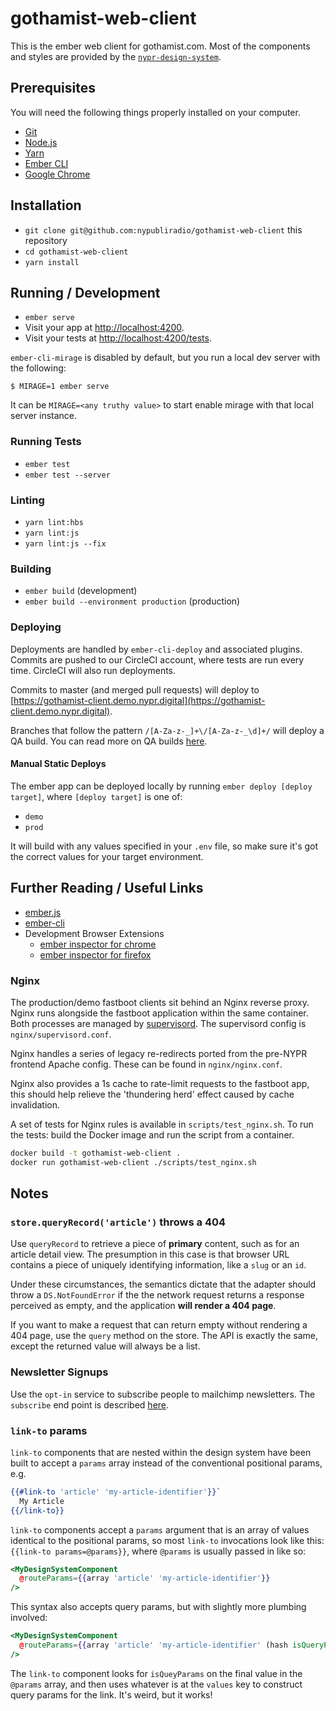 # gothamist-web-client

This is the ember web client for gothamist.com. Most of the components and styles are provided by the [`nypr-design-system`](https://github.com/nypublicradio/nypr-design-system).

## Prerequisites

You will need the following things properly installed on your computer.

* [Git](https://git-scm.com/)
* [Node.js](https://nodejs.org/)
* [Yarn](https://yarnpkg.com/)
* [Ember CLI](https://ember-cli.com/)
* [Google Chrome](https://google.com/chrome/)

## Installation

* `git clone git@github.com:nypubliradio/gothamist-web-client` this repository
* `cd gothamist-web-client`
* `yarn install`

## Running / Development

* `ember serve`
* Visit your app at [http://localhost:4200](http://localhost:4200).
* Visit your tests at [http://localhost:4200/tests](http://localhost:4200/tests).

`ember-cli-mirage` is disabled by default, but you run a local dev server with the following:
```
$ MIRAGE=1 ember serve
```

It can be `MIRAGE=<any truthy value>` to start enable mirage with that local server instance.


### Running Tests

* `ember test`
* `ember test --server`

### Linting

* `yarn lint:hbs`
* `yarn lint:js`
* `yarn lint:js --fix`

### Building

* `ember build` (development)
* `ember build --environment production` (production)

### Deploying

Deployments are handled by `ember-cli-deploy` and associated plugins. Commits are pushed to our CircleCI account, where tests are run every time. CircleCI will also run deployments.

Commits to master (and merged pull requests) will deploy to [https://gothamist-client.demo.nypr.digital](https://gothamist-client.demo.nypr.digital).

Branches that follow the pattern `/[A-Za-z-_]+\/[A-Za-z-_\d]+/` will deploy a QA build. You can read more on QA builds [here](https://wiki.nypr.digital/display/DT/Web+Clients).

#### Manual Static Deploys

The ember app can be deployed locally by running `ember deploy [deploy target]`, where `[deploy target]` is one of:
- `demo`
- `prod`

It will build with any values specified in your `.env` file, so make sure it's got the correct values for your target environment.

## Further Reading / Useful Links

* [ember.js](https://emberjs.com/)
* [ember-cli](https://ember-cli.com/)
* Development Browser Extensions
  * [ember inspector for chrome](https://chrome.google.com/webstore/detail/ember-inspector/bmdblncegkenkacieihfhpjfppoconhi)
  * [ember inspector for firefox](https://addons.mozilla.org/en-US/firefox/addon/ember-inspector/)


### Nginx

The production/demo fastboot clients sit behind an Nginx reverse proxy.
Nginx runs alongside the fastboot application within the same container.
Both processes are managed by [supervisord](http://supervisord.org/).
The supervisord config is `nginx/supervisord.conf`.

Nginx handles a series of legacy re-redirects ported from the pre-NYPR
frontend Apache config. These can be found in `nginx/nginx.conf`.

Nginx also provides a 1s cache to rate-limit requests to the fastboot app,
this should help relieve the 'thundering herd' effect caused by cache invalidation.

A set of tests for Nginx rules is available in `scripts/test_nginx.sh`.
To run the tests: build the Docker image and run the script from a container.
```bash
docker build -t gothamist-web-client .
docker run gothamist-web-client ./scripts/test_nginx.sh
```

## Notes

### `store.queryRecord('article')` throws a 404

Use `queryRecord` to retrieve a piece of **primary** content, such as for an article detail view. The presumption in this case is that browser URL contains a piece of uniquely identifying information, like a `slug` or an `id`.

Under these circumstances, the semantics dictate that the adapter should throw a `DS.NotFoundError` if the the network request returns a response perceived as empty, and the application **will render a 404 page**.

If you want to make a request that can return empty without rendering a 404 page, use the `query` method on the store. The API is exactly the same, except the returned value will always be a list.

### Newsletter Signups
Use the `opt-in` service to subscribe people to mailchimp newsletters. The `subscribe` end point is described [here](https://github.com/nypublicradio/opt-in#post-v1subscribemailchimp).

### `link-to` params
`link-to` components that are nested within the design system have been built to accept a `params` array instead of the conventional positional params, e.g.
```handlebars
{{#link-to 'article' 'my-article-identifier'}}`
  My Article
{{/link-to}}
```

`link-to` components accept a `params` argument that is an array of values identical to the positional params, so most `link-to` invocations look like this: `{{link-to params=@params}}`, where `@params` is usually passed in like so:
```handlebars
<MyDesignSystemComponent
  @routeParams={{array 'article' 'my-article-identifier'}}
/>
```

This syntax also accepts query params, but with slightly more plumbing involved:
```handlebars
<MyDesignSystemComponent
  @routeParams={{array 'article' 'my-article-identifier' (hash isQueryParams=true values=(hash to='comments'))}}
/>
```
The `link-to` component looks for `isQueyParams` on the final value in the `@params` array, and then uses whatever is at the `values` key to construct query params for the link. It's weird, but it works!
